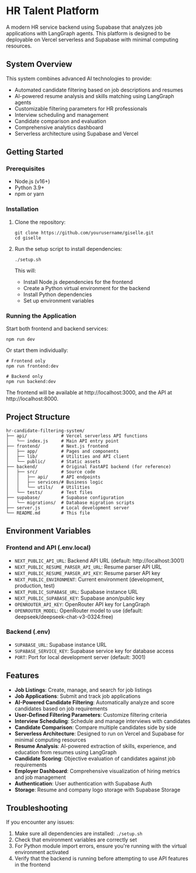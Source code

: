 # HR Talent Platform

A modern HR service backend using Supabase that analyzes job applications with LangGraph agents. This platform is designed to be deployable on Vercel serverless and Supabase with minimal computing resources.

## System Overview

This system combines advanced AI technologies to provide:

- Automated candidate filtering based on job descriptions and resumes
- AI-powered resume analysis and skills matching using LangGraph agents
- Customizable filtering parameters for HR professionals
- Interview scheduling and management
- Candidate comparison and evaluation
- Comprehensive analytics dashboard
- Serverless architecture using Supabase and Vercel

## Getting Started

### Prerequisites

- Node.js (v16+)
- Python 3.9+
- npm or yarn

### Installation

1. Clone the repository:
   ```
   git clone https://github.com/yourusername/giselle.git
   cd giselle
   ```

2. Run the setup script to install dependencies:
   ```
   ./setup.sh
   ```

   This will:
   - Install Node.js dependencies for the frontend
   - Create a Python virtual environment for the backend
   - Install Python dependencies
   - Set up environment variables

### Running the Application

Start both frontend and backend services:

```
npm run dev
```

Or start them individually:

```
# Frontend only
npm run frontend:dev

# Backend only
npm run backend:dev
```

The frontend will be available at http://localhost:3000, and the API at http://localhost:8000.

## Project Structure

```
hr-candidate-filtering-system/
├── api/             # Vercel serverless API functions
│   └── index.js     # Main API entry point
├── frontend/        # Next.js frontend
│   ├── app/         # Pages and components
│   ├── lib/         # Utilities and API client
│   └── public/      # Static assets
├── backend/         # Original FastAPI backend (for reference)
│   ├── src/         # Source code
│   │   ├── api/     # API endpoints
│   │   ├── services/# Business logic
│   │   └── utils/   # Utilities
│   └── tests/       # Test files
├── supabase/        # Supabase configuration
│   └── migrations/  # Database migration scripts
├── server.js        # Local development server
└── README.md        # This file
```

## Environment Variables

### Frontend and API (.env.local)

- `NEXT_PUBLIC_API_URL`: Backend API URL (default: http://localhost:3001)
- `NEXT_PUBLIC_RESUME_PARSER_API_URL`: Resume parser API URL
- `NEXT_PUBLIC_RESUME_PARSER_API_KEY`: Resume parser API key
- `NEXT_PUBLIC_ENVIRONMENT`: Current environment (development, production, test)
- `NEXT_PUBLIC_SUPABASE_URL`: Supabase instance URL
- `NEXT_PUBLIC_SUPABASE_KEY`: Supabase anon/public key
- `OPENROUTER_API_KEY`: OpenRouter API key for LangGraph
- `OPENROUTER_MODEL`: OpenRouter model to use (default: deepseek/deepseek-chat-v3-0324:free)

### Backend (.env)

- `SUPABASE_URL`: Supabase instance URL
- `SUPABASE_SERVICE_KEY`: Supabase service key for database access
- `PORT`: Port for local development server (default: 3001)

## Features

- **Job Listings**: Create, manage, and search for job listings
- **Job Applications**: Submit and track job applications
- **AI-Powered Candidate Filtering**: Automatically analyze and score candidates based on job requirements
- **User-Defined Filtering Parameters**: Customize filtering criteria
- **Interview Scheduling**: Schedule and manage interviews with candidates
- **Candidate Comparison**: Compare multiple candidates side by side
- **Serverless Architecture**: Designed to run on Vercel and Supabase for minimal computing resources
- **Resume Analysis**: AI-powered extraction of skills, experience, and education from resumes using LangGraph
- **Candidate Scoring**: Objective evaluation of candidates against job requirements
- **Employer Dashboard**: Comprehensive visualization of hiring metrics and job management
- **Authentication**: User authentication with Supabase Auth
- **Storage**: Resume and company logo storage with Supabase Storage

## Troubleshooting

If you encounter any issues:

1. Make sure all dependencies are installed: `./setup.sh`
2. Check that environment variables are correctly set
3. For Python module import errors, ensure you're running with the virtual environment activated
4. Verify that the backend is running before attempting to use API features in the frontend